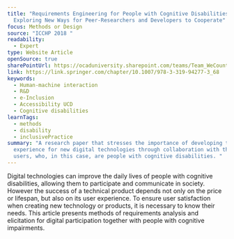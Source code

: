 ```yaml
---
title: "Requirements Engineering for People with Cognitive Disabilities:
  Exploring New Ways for Peer-Researchers and Developers to Cooperate"
focus: Methods or Design
source: "ICCHP 2018 "
readability:
  - Expert
type: Website Article
openSource: true
sharePointUrl: https://ocaduniversity.sharepoint.com/teams/Team_WeCount/Shared%20Documents/Resources%20and%20Tools/Literature%20(curated)/Requirements%20Engineering%20for%20People%20with%20Cognitive%20Disabilities.pdf
link: https://link.springer.com/chapter/10.1007/978-3-319-94277-3_68
keywords:
  - Human-machine interaction
  - R&D
  - e-Inclusion
  - Accessibility UCD
  - Cognitive disabilities
learnTags:
  - methods
  - disability
  - inclusivePractice
summary: "A research paper that stresses the importance of developing the user
  experience for new digital technologies through collaboration with their
  users, who, in this case, are people with cognitive disabilities. "
---
```

Digital technologies can improve the daily lives of people with cognitive disabilities, allowing them to participate and communicate in society. However the success of a technical product depends not only on the price or lifespan, but also on its user experience. To ensure user satisfaction when creating new technology or products, it is necessary to know their needs. This article presents methods of requirements analysis and elicitation for digital participation together with people with cognitive impairments.
